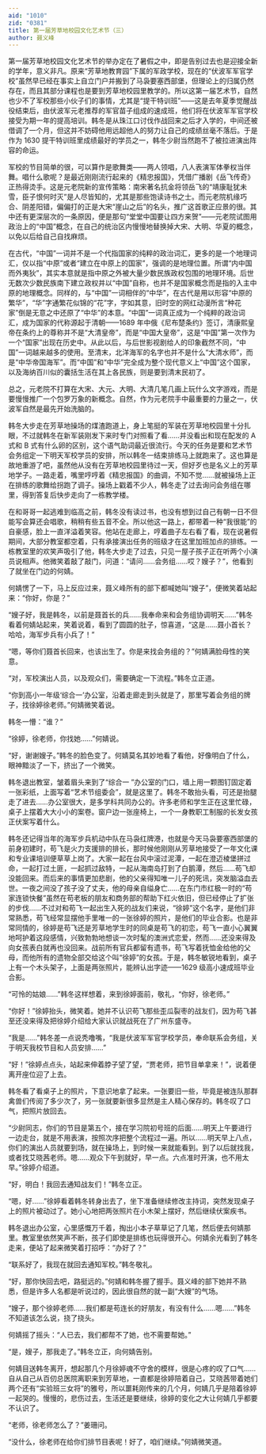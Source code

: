 ```yaml
---
aid: "1010"
zid: "0381"
title: 第一届芳草地校园文化艺术节（三）
author: 聂义峰
---
```


第一届芳草地校园文化艺术节的举办定在了暑假之中，即是告别过去也是迎接全新的学年，意义非凡。原来“芳草地教育园”下属的军政学校，现在的“伏波军军官学校”虽然早已经在事实上自立门户并搬到了马袅要塞西部堡，但理论上的归属仍然存在，而且其部分课程也是要到芳草地校园里教学的。所以这第一届艺术节，自然也少不了军校那些小伙子们的事情，尤其是“提干特训班”——这是去年夏季觉醒战役结束后，由伏波军元老推荐的军官苗子组成的速成班，他们将在伏波军军官学校接受为期一年的提高培训。韩冬是从珠江口讨伐作战回来之后才入学的，中间还被借调了一个月，但这并不妨碍他用远超他人的努力让自己的成绩丝毫不落后。于是作为 1630 提干特训班里成绩最好的学员之一，韩冬少尉当然跑不了被拉进演出阵容的命运。

军校的节目简单的很，可以算作是歌舞类——两人领唱，八人表演军体拳权当伴舞。唱什么歌呢？是最近刚刚流行起来的《精忠报国》，凭借广播剧《岳飞传奇》正热得烫手。这是元老院新的宣传策略：南宋著名抗金将领岳飞的“靖康耻犹未雪，臣子恨何时灭”是人尽皆知的，尤其是那些饱读诗书之士。而元老院机缘巧合、阴差阳错，偏偏打的正是大宋“崖山之后”的名头，推广这首歌正应景的很。其中还有更深层次的一条原因，便是那句“堂堂中国要让四方来贺”——元老院试图用政治上的“中国”概念，在自己的统治区内慢慢地替换掉大宋、大明、华夏的概念，以免以后给自己自找麻烦。

在古代，“中国”一词并不是一个代指国家的纯粹的政治词汇，更多的是一个地理词汇，仅以指“中原”或者“建立在中原上的国家”，强调的是地理位置。所谓“内中国而外夷狄”，其实本意就是指中原之外被大量少数民族政权包围的地理环境。后世无数次少数民族南下建立政权并以“中国”自称，也并不是国家概念而是指的入主中原的地理概念。同样的，与“中国”一词相伴的“中华”，在古代是用以形容“中原的繁华”，“华”字通繁花似锦的“花”字，字如其意，旧时空的网红动漫所言“种花家”倒是无意之中还原了“中华”的本意。“中国”一词真正成为一个纯粹的政治词汇，成为国家的代称源起于清朝——1689 年中俄《尼布楚条约》签订，清康熙皇帝在条约上的尊称并不是“大清皇帝”，而是“中国大皇帝”，这是“中国”第一次作为一个“国家”出现在历史中。从此以后，与后世影视剧给人的印象截然不同，“中国”一词越来越多的使用。至清末，北洋海军的名字也并不是什么“大清水师”，而是“中华帝国海军”。而“中国”和“中华”完全成为整个现代意义上“中国”这个国家，以及海纳百川似的囊括生活在其上各民族，则是要到清末民初了。

总之，元老院不打算在大宋、大元、大明、大清几笔几画上玩什么文字游戏，而是要慢慢推广一个包罗万象的新概念。自然，作为元老院手中最重要的力量之一，伏波军自然是最先开始洗脑的。

韩冬大步走在芳草地操场的煤渣跑道上，身上笔挺的军装在芳草地校园里十分扎眼，不过就韩冬在新军装刚发下来时专门对照看了看……并没看出和现在配发的 A 式和 B 式有什么卵的区别，这个语气助词最近很流行。今天的任务是要和艺术节会务组定一下明天军校学员的安排，所以韩冬一结束排练马上就跑来了。这也算是故地重游了吧，虽然他从没有在芳草地校园里待过一天，但好歹也是名义上的芳草地学子。一路走着，嘴里哼哼着《精忠报国》的曲调，不知不觉……就被操场上正在排练的歌舞给拐跑了调子。操场上戳着不少人，韩冬走了过去询问会务组在哪里，得到答复后快步走向了一栋教学楼。

在和哥哥一起逃难到临高之前，韩冬没有读过书，也没有想到过自己有朝一日不但能写会算还会唱歌，稍稍有些五音不全。所以他这一路上，都带着一种“我很能”的自豪感，脸上一直洋溢着笑容。他站在走廊上，哼着曲子左右看了看，现在说暑假期间，大部分教室都空着，只有承接演出任务的班级才在这里加班加点的排练。一栋教室里的欢笑声吸引了他，韩冬大步走了过去，只见一屋子孩子正在听两个小演员说相声。他微笑着敲了敲门，问道：“请问……会务组……哎？嫂子？”，他看到了就坐在门边的何婧。

何婧愣了一下，马上反应过来，聂义峰所有的部下都喊她叫“嫂子”，便微笑着站起来：“你好，你是？”

“嫂子好，我是韩冬，以前是聂首长的兵……我奉命来和会务组协调明天……”韩冬看着何婧站起来，笑着说着，看到了圆圆的肚子，惊喜道，“这是……聂小首长？哈哈，海军步兵有小兵了！”

“嗯，等你们聂首长回来，也该出生了。你是来找会务组的？”何婧满脸母性的笑意。

“对，军校演出人员，以及观众们，需要确定一下流程。”韩冬立正道。

“你到高小一年级‘综合一’办公室，沿着走廊走到头就是了，那里写着会务组的牌子，找徐婷徐老师。”何婧微笑着说。

韩冬一懵：“谁？”

“徐婷，徐老师，你找她……”何婧说。

“好，谢谢嫂子。”韩冬的脸色变了。何婧莫名其妙地看了看他，好像明白了什么，眼神黯淡了一下，挤出了一个微笑。

韩冬退出教室，皱着眉头来到了“综合一 ”办公室的门口，墙上用一颗图钉固定着一张彩纸，上面写着“艺术节组委会”，就是这里了。韩冬不敢抬头看，可还是抬腿走了进去……办公室很大，是多学科共同办公的。许多老师和学生正在这里忙碌，桌子上摆着大大小小的案卷。窗户边一张座椅上，一个一身教职工制服的长发女孩正伏案写着什么。

韩冬还记得当年的海军步兵机动中队在马袅红牌港，也就是今天马袅要塞西部堡的前身初建时，苟飞是火力支援排的排长，那时候他刚刚从芳草地接受了一年文化课和专业课培训便草草上岗了。大家一起在台风中滚过泥潭，一起在澄迈棱堡拼过命，一起打过土匪，一起抓过敌特，一起从海南岛打到了白鹅潭，然后……苟飞却没能回来。而后来的事情更加悲剧，他的父亲得知唯一儿子的死讯，突发脑溢血去世。一夜之间没了孩子没了丈夫，他的母亲自缢身亡……在东门市红极一时的“苟家连锁快餐”虽然在苟老板的朋友和商务部的帮助下红火依旧，但已经停止了扩张的步伐……不过对和苟飞一起出生入死的战友们来说，“徐婷”这个名字，是他们非常熟悉，苟飞经常显摆他手里唯一的一张徐婷的照片，是他们的毕业合影。也是非常同情的，徐婷是苟飞还是芳草地学生时的同桌是苟飞的初恋，苟飞一直小心翼翼地呵护着这段感情，兴致勃勃地想谈一次时髦的澳洲式恋爱，然而……还没来得及向女孩表白就再也没回来。战前所有官兵都留有遗书，苟飞写着抚恤金给他的父母，而他所有的遗物全部交给这个叫“徐婷”的女孩。于是，韩冬敏锐地看到，桌子上有一个木头架子，上面是两张照片，能辨认出字迹——1629 级高小速成班毕业合影。

“可怜的姑娘……”韩冬这样想着，来到徐婷面前，敬礼，“你好，徐老师。”

“你好！”徐婷抬头，微笑着。她并不认识苟飞那些歪瓜裂枣的战友们，因为苟飞甚至还没来得及把徐婷介绍给大家认识就战死在了广州东盛寺。

“我是……”韩冬差一点说秃噜嘴，“我是伏波军军官学校学员，奉命联系会务组，关于明天我校节目和人员安排……”

“好！”徐婷点点头，站起来伸着脖子望了望，“贾老师，把节目单拿来！”，说着便离开座位迎了上去。

韩冬看了看桌子上的照片，下意识地拿了起来。一张要旧一些，毕竟是被连队那群禽兽们传阅了多少次了，另一张就要新很多显然是主人精心保存的。韩冬叹了口气，把照片放回去。

“少尉同志，你们的节目是第五个，接在学习院初号班的后面……明天上午要进行一边走台，就是不用表演，按照次序把整个流程过一遍。所以……明天早上八点，你们的演出人员就要到场，就在操场上，到时候一来就能看到。到了以后就找我，或者找艾晓茜老师。嗯……观众下午到就好，早一点。六点准时开演，也不用太早。”徐婷介绍道。

“好，明白！我回去通知战友们！”韩冬立正。

“嗯，好……”徐婷看着韩冬转身出去了，坐下准备继续修改主持词，突然发现桌子上的照片被动过了。她小心地把两张照片在小木架上摆好，然后继续伏案疾书。

韩冬退出办公室，心里感慨万千着，掏出小本子草草记了几笔，然后便去何婧那里。教室里依然笑声不断，孩子们即使是排练也玩得很开心。何婧余光看到了韩冬走来，便站了起来微笑着打招呼：“办好了？”

“联系好了，我现在就回去通知军校。”韩冬敬礼。

“好，那你快回去吧，路挺远的。”何婧和韩冬握了握手。聂义峰的部下她并不熟悉，但是许多人名都是听说过的，因此很自然的就一副“大嫂”的气场。

“嫂子，那个徐婷老师……我们都是苟连长的好朋友，有没有什么……嗯……”韩冬不知道该怎么说，挠了挠头。

何婧摇了摇头：“人已去，我们都帮不了她，也不需要帮她。”

“是，嫂子，那我走了。”韩冬立正，向何婧告别。

何婧目送韩冬离开，想起那几个月徐婷魂不守舍的模样，很是心疼的叹了口气……自从自己从百仞总医院离职来到芳草地，一直都是徐婷陪着自己，艾晓茜带着她们两个还有“实验班三女将”的雅号，所以噩耗刚传来的几个月，何婧几乎是陪着徐婷一起哭的。慢慢的，悲伤过去，生活还是要继续，徐婷的变化之大让何婧几乎都要不认识了。

“老师，徐老师怎么了？”姜珊问。

“没什么，徐老师在给你们排节目表呢！好了，咱们继续。”何婧微笑道。
